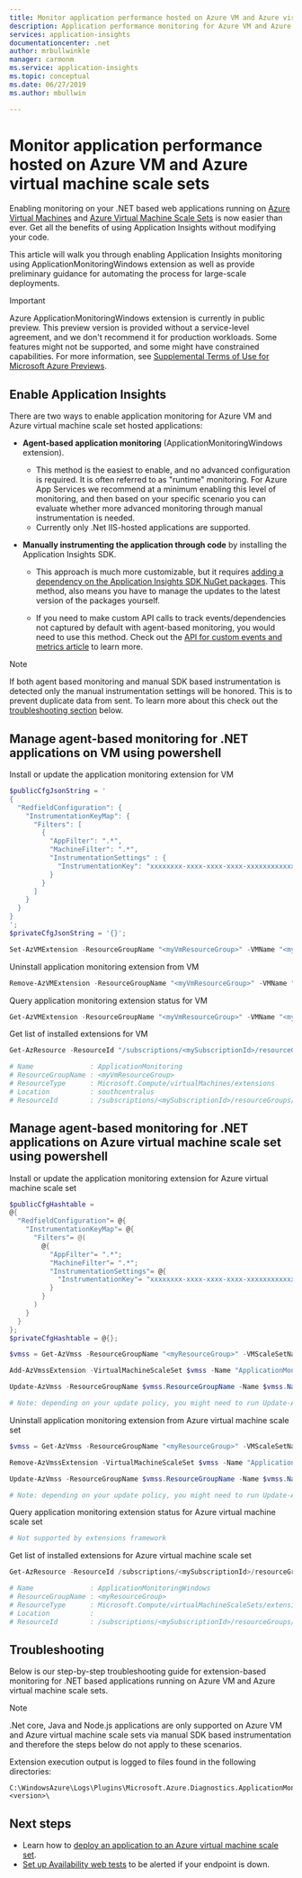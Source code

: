 ```yaml
---
title: Monitor application performance hosted on Azure VM and Azure virtual machine scale sets | Microsoft Docs
description: Application performance monitoring for Azure VM and Azure virtual machine scale sets. Chart load and response time, dependency information, and set alerts on performance.
services: application-insights
documentationcenter: .net
author: mrbullwinkle
manager: carmonm
ms.service: application-insights
ms.topic: conceptual
ms.date: 06/27/2019
ms.author: mbullwin

---
```

# Monitor application performance hosted on Azure VM and Azure virtual machine scale sets

Enabling monitoring on your .NET based web applications running on [Azure Virtual Machines](https://azure.microsoft.com/services/virtual-machines/) and [Azure Virtual Machine Scale Sets](https://docs.microsoft.com/azure/virtual-machine-scale-sets/) is now easier than ever. Get all the benefits of using Application Insights without modifying your code.

This article will walk you through enabling Application Insights monitoring using ApplicationMonitoringWindows extension as well as provide preliminary guidance for automating the process for large-scale deployments.

> [!IMPORTANT]
> Azure ApplicationMonitoringWindows extension is currently in public preview.
> This preview version is provided without a service-level agreement, and we don't recommend it for production workloads. Some features might not be supported, and some might have constrained capabilities.
> For more information, see [Supplemental Terms of Use for Microsoft Azure Previews](https://azure.microsoft.com/support/legal/preview-supplemental-terms/).

## Enable Application Insights

There are two ways to enable application monitoring for Azure VM and Azure virtual machine scale set hosted applications:

* **Agent-based application monitoring** (ApplicationMonitoringWindows extension).
    * This method is the easiest to enable, and no advanced configuration is required. It is often referred to as "runtime" monitoring. For Azure App Services we recommend at a minimum enabling this level of monitoring, and then based on your specific scenario you can evaluate whether more advanced monitoring through manual instrumentation is needed.
    * Currently only .Net IIS-hosted applications are supported.

* **Manually instrumenting the application through code** by installing the Application Insights SDK.

    * This approach is much more customizable, but it requires [adding a dependency on the Application Insights SDK NuGet packages](https://docs.microsoft.com/azure/azure-monitor/app/asp-net). This method, also means you have to manage the updates to the latest version of the packages yourself.

    * If you need to make custom API calls to track events/dependencies not captured by default with agent-based monitoring, you would need to use this method. Check out the [API for custom events and metrics article](https://docs.microsoft.com/azure/azure-monitor/app/api-custom-events-metrics) to learn more.

> [!NOTE]
> If both agent based monitoring and manual SDK based instrumentation is detected only the manual instrumentation settings will be honored. This is to prevent duplicate data from sent. To learn more about this check out the [troubleshooting section](https://docs.microsoft.com/azure/azure-monitor/app/azure-vm-apps#troubleshooting) below.

## Manage agent-based monitoring for .NET applications on VM using powershell

Install or update the application monitoring extension for VM
```powershell
$publicCfgJsonString = '
{
  "RedfieldConfiguration": {
    "InstrumentationKeyMap": {
      "Filters": [
        {
          "AppFilter": ".*",
          "MachineFilter": ".*",
          "InstrumentationSettings" : {
            "InstrumentationKey": "xxxxxxxx-xxxx-xxxx-xxxx-xxxxxxxxxxxx"
          }
        }
      ]
    }
  }
}
';
$privateCfgJsonString = '{}';

Set-AzVMExtension -ResourceGroupName "<myVmResourceGroup>" -VMName "<myVmName>" -Location "South Central US" -Name "ApplicationMonitoring" -Publisher "Microsoft.Azure.Diagnostics" -Type "ApplicationMonitoringWindows" -Version "2.8" -SettingString $publicCfgJsonString -ProtectedSettingString $privateCfgJsonString
```

Uninstall application monitoring extension from VM
```powershell
Remove-AzVMExtension -ResourceGroupName "<myVmResourceGroup>" -VMName "<myVmName>" -Name "ApplicationMonitoring"
```

Query application monitoring extension status for VM
```powershell
Get-AzVMExtension -ResourceGroupName "<myVmResourceGroup>" -VMName "<myVmName>" -Name ApplicationMonitoring -Status
```

Get list of installed extensions for VM
```powershell
Get-AzResource -ResourceId "/subscriptions/<mySubscriptionId>/resourceGroups/<myVmResourceGroup>/providers/Microsoft.Compute/virtualMachines/<myVmName>/extensions"

# Name              : ApplicationMonitoring
# ResourceGroupName : <myVmResourceGroup>
# ResourceType      : Microsoft.Compute/virtualMachines/extensions
# Location          : southcentralus
# ResourceId        : /subscriptions/<mySubscriptionId>/resourceGroups/<myVmResourceGroup>/providers/Microsoft.Compute/virtualMachines/<myVmName>/extensions/ApplicationMonitoring
```

## Manage agent-based monitoring for .NET applications on Azure virtual machine scale set using powershell

Install or update the application monitoring extension for Azure virtual machine scale set
```powershell
$publicCfgHashtable =
@{
  "RedfieldConfiguration"= @{
    "InstrumentationKeyMap"= @{
      "Filters"= @(
        @{
          "AppFilter"= ".*";
          "MachineFilter"= ".*";
          "InstrumentationSettings"= @{
            "InstrumentationKey"= "xxxxxxxx-xxxx-xxxx-xxxx-xxxxxxxxxxxx"; # Application Insights Instrumentation Key, create new Application Insights resource if you don't have one. https://ms.portal.azure.com/#blade/HubsExtension/BrowseResourceBlade/resourceType/microsoft.insights%2Fcomponents
          }
        }
      )
    }
  }
};
$privateCfgHashtable = @{};

$vmss = Get-AzVmss -ResourceGroupName "<myResourceGroup>" -VMScaleSetName "<myVmssName>"

Add-AzVmssExtension -VirtualMachineScaleSet $vmss -Name "ApplicationMonitoring" -Publisher "Microsoft.Azure.Diagnostics" -Type "ApplicationMonitoringWindows" -TypeHandlerVersion "2.8" -Setting $publicCfgHashtable -ProtectedSetting $privateCfgHashtable

Update-AzVmss -ResourceGroupName $vmss.ResourceGroupName -Name $vmss.Name -VirtualMachineScaleSet $vmss

# Note: depending on your update policy, you might need to run Update-AzVmssInstance for each instance
```

Uninstall application monitoring extension from Azure virtual machine scale set
```powershell
$vmss = Get-AzVmss -ResourceGroupName "<myResourceGroup>" -VMScaleSetName "<myVmssName>"

Remove-AzVmssExtension -VirtualMachineScaleSet $vmss -Name "ApplicationMonitoring"

Update-AzVmss -ResourceGroupName $vmss.ResourceGroupName -Name $vmss.Name -VirtualMachineScaleSet $vmss

# Note: depending on your update policy, you might need to run Update-AzVmssInstance for each instance
```

Query application monitoring extension status for Azure virtual machine scale set
```powershell
# Not supported by extensions framework
```

Get list of installed extensions for Azure virtual machine scale set
```powershell
Get-AzResource -ResourceId /subscriptions/<mySubscriptionId>/resourceGroups/<myResourceGroup>/providers/Microsoft.Compute/virtualMachineScaleSets/<myVmssName>/extensions

# Name              : ApplicationMonitoringWindows
# ResourceGroupName : <myResourceGroup>
# ResourceType      : Microsoft.Compute/virtualMachineScaleSets/extensions
# Location          :
# ResourceId        : /subscriptions/<mySubscriptionId>/resourceGroups/<myResourceGroup>/providers/Microsoft.Compute/virtualMachineScaleSets/<myVmssName>/extensions/ApplicationMonitoringWindows
```

## Troubleshooting

Below is our step-by-step troubleshooting guide for extension-based monitoring for .NET based applications running on Azure VM and Azure virtual machine scale sets.

> [!NOTE]
> .Net core, Java and Node.js applications are only supported on Azure VM and Azure virtual machine scale sets via manual SDK based instrumentation and therefore the steps below do not apply to these scenarios.

Extension execution output is logged to files found in the following directories:
```Windows
C:\WindowsAzure\Logs\Plugins\Microsoft.Azure.Diagnostics.ApplicationMonitoringWindows\<version>\
```

## Next steps
* Learn how to [deploy an application to an Azure virtual machine scale set](../../virtual-machine-scale-sets/virtual-machine-scale-sets-deploy-app.md).
* [Set up Availability web tests](monitor-web-app-availability.md) to be alerted if your endpoint is down.
